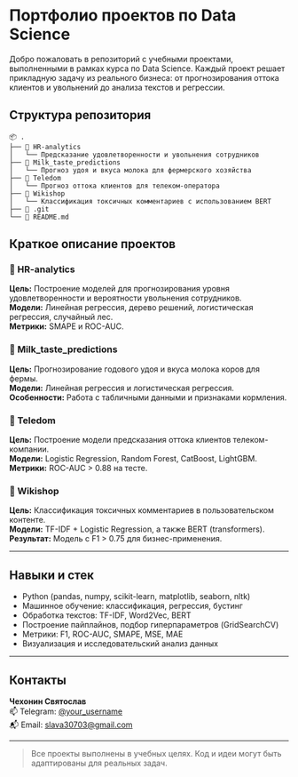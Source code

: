 # Портфолио проектов по Data Science

Добро пожаловать в репозиторий с учебными проектами, выполненными в рамках курса по Data Science. 
Каждый проект решает прикладную задачу из реального бизнеса: от прогнозирования оттока клиентов и увольнений до анализа текстов и регрессии.

## Структура репозитория

```
📦 .
├── 📁 HR-analytics
│   └── Предсказание удовлетворенности и увольнения сотрудников
├── 📁 Milk_taste_predictions
│   └── Прогноз удоя и вкуса молока для фермерского хозяйства
├── 📁 Teledom
│   └── Прогноз оттока клиентов для телеком-оператора
├── 📁 Wikishop
│   └── Классификация токсичных комментариев с использованием BERT
├── 📁 .git
└── 📄 README.md
```

## Краткое описание проектов

### 📌 HR-analytics
**Цель:** Построение моделей для прогнозирования уровня удовлетворенности и вероятности увольнения сотрудников.  
**Модели:** Линейная регрессия, дерево решений, логистическая регрессия, случайный лес.  
**Метрики:** SMAPE и ROC-AUC.

### 📌 Milk_taste_predictions
**Цель:** Прогнозирование годового удоя и вкуса молока коров для фермы.  
**Модели:** Линейная регрессия и логистическая регрессия.  
**Особенности:** Работа с табличными данными и признаками кормления.

### 📌 Teledom
**Цель:** Построение модели предсказания оттока клиентов телеком-компании.  
**Модели:** Logistic Regression, Random Forest, CatBoost, LightGBM.  
**Метрики:** ROC-AUC > 0.88 на тесте.

### 📌 Wikishop
**Цель:** Классификация токсичных комментариев в пользовательском контенте.  
**Модели:** TF-IDF + Logistic Regression, а также BERT (transformers).  
**Результат:** Модель с F1 > 0.75 для бизнес-применения.

---

## Навыки и стек

- Python (pandas, numpy, scikit-learn, matplotlib, seaborn, nltk)
- Машинное обучение: классификация, регрессия, бустинг
- Обработка текстов: TF-IDF, Word2Vec, BERT
- Построение пайплайнов, подбор гиперпараметров (GridSearchCV)
- Метрики: F1, ROC-AUC, SMAPE, MSE, MAE
- Визуализация и исследовательский анализ данных

---

## Контакты

**Чехонин Святослав**  
📫 Telegram: [@your_username](https://t.me/your_username)  
📬 Email: slava30703@gmail.com

---

> Все проекты выполнены в учебных целях. Код и идеи могут быть адаптированы для реальных задач.

